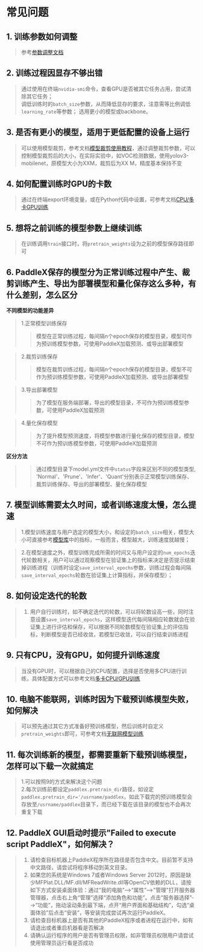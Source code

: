 # 常见问题

## 1. 训练参数如何调整
> 参考[参数调整文档](appendix/parameters.md)

## 2. 训练过程因显存不够出错

> 通过使用在终端`nvidia-smi`命令，查看GPU是否被其它任务占用，尝试清除其它任务；  
> 调低训练时的`batch_size`参数，从而降低显存的要求，注意需等比例调低`learning_rate`等参数；
> 选用更小的模型或backbone。

## 3. 是否有更小的模型，适用于更低配置的设备上运行
> 可以使用模型裁剪，参考文档[模型裁剪使用教程](slim/prune.md)，通过调整裁剪参数，可以控制模型裁剪后的大小，在实际实验中，如VOC检测数据，使用yolov3-mobilenet，原模型大小为XXM，裁剪后为XX M，精度基本保持不变

## 4. 如何配置训练时GPU的卡数
> 通过在终端export环境变量，或在Python代码中设置，可参考文档[CPU/多卡GPU训练](gpu_configure.md)

## 5. 想将之前训练的模型参数上继续训练
> 在训练调用`train`接口时，将`pretrain_weights`设为之前的模型保存路径即可


## 6. PaddleX保存的模型分为正常训练过程中产生、裁剪训练产生、导出为部署模型和量化保存这么多种，有什么差别，怎么区分

**不同模型的功能差异**

>1.正常模型训练保存  
>
>>模型在正常训练过程，每间隔n个epoch保存的模型目录，模型可作为预训练模型参数，可使用PaddleX加载预测、或导出部署模型  

>2.裁剪训练保存  
>
>>模型在裁剪训练过程，每间隔n个epoch保存的模型目录，模型不可作为预训练模型参数，可使用PaddleX加载预测、或导出部署模型  

>3.导出部署模型  
>
>>为了模型在服务端部署，导出的模型目录，不可作为预训练模型参数，可使用PaddleX加载预测

>4.量化保存模型  
>
>>为了提升模型预测速度，将模型参数进行量化保存的模型目录，模型不可作为预训练模型参数，可使用PaddleX加载预测  

**区分方法**  
>> 通过模型目录下model.yml文件中`status`字段来区别不同的模型类型, 'Normal'、'Prune'、'Infer'、'Quant'分别表示正常模型训练保存、裁剪训练保存、导出的部署模型、量化保存模型


## 7. 模型训练需要太久时间，或者训练速度太慢，怎么提速
> 1.模型训练速度与用户选定的模型大小，和设定的`batch_size`相关，模型大小可直接参考[模型库](model_zoo.md)中的指标，一般而言，模型越大，训练速度就越慢；  

> 2.在模型速度之外，模型训练完成所需的时间又与用户设定的`num_epochs`迭代轮数相关，用户可以通过观察模型在验证集上的指标来决定是否提示结束掉训练进程（训练时设定`save_interval_epochs`参数，训练过程会每间隔`save_interval_epochs`轮数在验证集上计算指标，并保存模型）；  

## 8. 如何设定迭代的轮数
> 1. 用户自行训练时，如不确定迭代的轮数，可以将轮数设高一些，同时注意设置`save_interval_epochs`，这样模型迭代每间隔相应轮数就会在验证集上进行评估和保存，可以根据不同轮数模型在验证集上的评估指标，判断模型是否已经收敛，若模型已收敛，可以自行结束训练进程
>
## 9. 只有CPU，没有GPU，如何提升训练速度
> 当没有GPU时，可以根据自己的CPU配置，选择是否使用多CPU进行训练，具体配置方式可以参考文档[多卡CPU/GPU训练](gpu_configure.md)
>
## 10. 电脑不能联网，训练时因为下载预训练模型失败，如何解决
> 可以预先通过其它方式准备好预训练模型，然后训练时自定义`pretrain_weights`即可，可参考文档[无联网模型训练](how_to_offline_run.md)

## 11. 每次训练新的模型，都需要重新下载预训练模型，怎样可以下载一次就搞定
> 1.可以按照9的方式来解决这个问题  
> 2.每次训练前都设定`paddlex.pretrain_dir`路径，如设定`paddlex.pretrain_dir='/usrname/paddlex`，如此下载完的预训练模型会存放至`/usrname/paddlex`目录下，而已经下载在该目录的模型也不会再次重复下载

## 12. PaddleX GUI启动时提示"Failed to execute script PaddleX"，如何解决？
> 1. 请检查目标机器上PaddleX程序所在路径是否包含中文。目前暂不支持中文路径，请尝试将程序移动到英文目录。
> 2. 如果您的系统是Windows 7或者Windows Server 2012时，原因是缺少MFPlat.DLL/MF.dll/MFReadWrite.dll等OpenCV依赖的DLL，请按如下方式安装桌面体验：通过“我的电脑”-->“属性”-->"管理"打开服务器管理器，点击右上角“管理”选择“添加角色和功能”。点击“服务器选择”-->“功能”，拖动滚动条到最下端，点开“用户界面和基础结构”，勾选“桌面体验”后点击“安装”，等安装完成尝试再次运行PaddleX。
> 3. 请检查目标机器上是否有其他的PaddleX程序或者进程在运行中，如有请退出或者重启机器看是否解决
> 4. 请确认运行程序的用户是否有管理员权限，如非管理员权限用户请尝试使用管理员运行看是否成功
